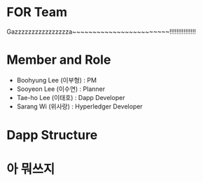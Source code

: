 # FOR Team
Gazzzzzzzzzzzzzzzza~~~~~~~~~~~~~~~~~~~~~~~~!!!!!!!!!!!!!!!

# Member and Role
 - Boohyung Lee (이부형) : PM
 - Sooyeon Lee (이수연) : Planner
 - Tae-ho Lee (이태호) : Dapp Developer
 - Sarang Wi (위사랑) : Hyperledger Developer
 
# Dapp Structure

# 아 뭐쓰지 
 
